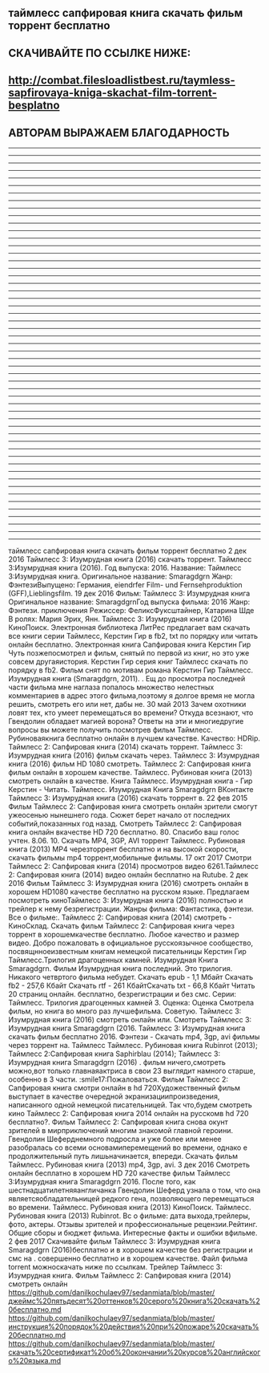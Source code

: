 таймлесс сапфировая книга скачать фильм торрент бесплатно
--------------------------------------------------
СКАЧИВАЙТЕ ПО ССЫЛКЕ НИЖЕ:
--------------------------------------------------
http://combat.filesloadlistbest.ru/taymless-sapfirovaya-kniga-skachat-film-torrent-besplatno
--------------------------------------------------
АВТОРАМ ВЫРАЖАЕМ БЛАГОДАРНОСТЬ
--------------------------------------------------
--------------------------------------------------
--------------------------------------------------
--------------------------------------------------
--------------------------------------------------
--------------------------------------------------
--------------------------------------------------
--------------------------------------------------
--------------------------------------------------
--------------------------------------------------
--------------------------------------------------
--------------------------------------------------
--------------------------------------------------
--------------------------------------------------
--------------------------------------------------
--------------------------------------------------
--------------------------------------------------
--------------------------------------------------
--------------------------------------------------
--------------------------------------------------
--------------------------------------------------
--------------------------------------------------
--------------------------------------------------
--------------------------------------------------
--------------------------------------------------
--------------------------------------------------
--------------------------------------------------
--------------------------------------------------
--------------------------------------------------
--------------------------------------------------
--------------------------------------------------
--------------------------------------------------
--------------------------------------------------
--------------------------------------------------
--------------------------------------------------
--------------------------------------------------
--------------------------------------------------
--------------------------------------------------
--------------------------------------------------
--------------------------------------------------
--------------------------------------------------
--------------------------------------------------
--------------------------------------------------
--------------------------------------------------
--------------------------------------------------
--------------------------------------------------
--------------------------------------------------
--------------------------------------------------
--------------------------------------------------
--------------------------------------------------
--------------------------------------------------
--------------------------------------------------
--------------------------------------------------
--------------------------------------------------
таймлесс сапфировая книга скачать фильм торрент бесплатно 2 дек 2016  Таймлесс 3: Изумрудная книга (2016) скачать торрент. Таймлесс 3:Изумрудная книга (2016). Год выпуска: 2016. Название: Таймлесс 3:Изумрудная книга. Оригинальное название: Smaragdgrn Жанр: ФэнтезиВыпущено: Германия, eiendrfer Film- und Fernsehproduktion (GFF),Lieblingsfilm. 19 дек 2016  Фильм: Таймлесс 3: Изумрудная книга Оригинальное название: SmaragdgrnГод выпуска фильма: 2016 Жанр: Фэнтези. приключения Режиссер: ФеликсФуксштайнер, Катарина Шде В ролях: Мария Эрих, Янн. Таймлесс 3: Изумрудная книга (2016)  КиноПоиск. Электронная библиотека ЛитРес предлагает вам скачать все книги серии Таймлесс, Керстин Гир в fb2, txt по порядку или читать онлайн бесплатно. Электронная книга Сапфировая книга  Керстин Гир  Чуть позжепосмотрел и фильм, снятый по первой из книг, но это уже совсем другаяистория. Керстин Гир  серия книг Таймлесс  скачать по порядку в fb2. Фильм снят по мотивам романа Керстин Гир Таймлесс. Изумрудная книга (Smaragdgrn, 2011). . Ещ до просмотра последней части фильма мне наглаза попалось множество нелестных комментариев в адрес этого фильма,поэтому я долгое время не могла решить, смотреть его или нет, дабы не. 30 май 2013  Зачем охотники ловят тех, кто умеет перемещаться во времени? Откуда всезнают, что Гвендолин обладает магией ворона? Ответы на эти и многиедругие вопросы вы можете получить посмотрев фильм Таймлесс. Рубиноваякнига бесплатно онлайн в лучшем качестве. Качество: HDRip. Таймлесс 2: Сапфировая книга (2014) скачать торрент. Таймлесс 3: Изумрудная книга (2016) фильм скачать через. Таймлесс 3: Изумрудная книга (2016) фильм HD 1080 смотреть. Таймлесс 2: Сапфировая книга фильм онлайн в хорошем качестве. Таймлесс. Рубиновая книга (2013) смотреть онлайн в качестве. Книга Таймлесс. Изумрудная книга - Гир Керстин - Читать. Таймлесс. Изумрудная Книга  Smaragdgrn  ВКонтакте
Таймлесс 3: Изумрудная книга (2016) скачать торрент в. 22 фев 2015  Фильм Таймлесс 2: Сапфировая книга смотреть онлайн зрители смогут ужеосенью нынешнего года. Сюжет берет начало от последних событий,показанных год назад.  Смотреть Таймлесс 2: Сапфировая книга онлайн вкачестве HD 720 бесплатно. 80. Спасибо ваш голос учтен. 8.06.  10. Скачать MP4, 3GP, AVI торрент Таймлесс. Рубиновая книга (2013) MP4 черезторрент бесплатно и на высокой скорости, скачать фильмы mp4 торрент,мобильные фильмы. 17 окт 2017  Смотри Таймлесс 2: Сапфировая книга (2014) просмотров видео 6261.Таймлесс 2: Сапфировая книга (2014) видео онлайн бесплатно на Rutube. 2 дек 2016  Фильм Таймлесс 3: Изумрудная книга (2016) смотреть онлайн в хорошем HD1080 качестве бесплатно на русском языке. Предлагаем посмотреть киноТаймлесс 3: Изумрудная книга (2016) полностью и трейлер к нему безрегистрации. Жанры фильма: Фантастика, фэнтези. Все о фильме:. Таймлесс 2: Сапфировая книга (2014) смотреть  - КиноСклад. Скачать фильм Таймлесс 2: Сапфировая книга через торрент в хорошемкачестве бесплатно. Любое качество и размер видео. Добро пожаловать в официальное русскоязычное сообщество, посвящнноеизвестным книгам немецкой писательницы Керстин Гир Таймлесс.Трилогия драгоценных камней.  Изумрудная Книга  Smaragdgrn. Фильм Изумрудная книга последний. Это трилогия. Никакого четвртого фильма небудет. Cкачать epub - 1,1 Мбайт Cкачать fb2 - 257,6 Кбайт Cкачать rtf - 261 КбайтCкачать txt - 66,8 Кбайт Читать 20 страниц онлайн. бесплатно, безрегистрации и без смс.  Серии: Таймлесс. Трилогия драгоценных камней 3. Оценка: Оценка  Смотрела фильм, но книга во много раз лучшефильма. Советую. Таймлесс 3: Изумрудная книга (2016) смотреть онлайн или. Смотреть Таймлесс 3: Изумрудная книга  Smaragdgrn (2016. Таймлесс 3: Изумрудная книга скачать фильм бесплатно 2016. Фэнтези - Скачать mp4, 3gp, avi фильмы через торрент на. Таймлесс  Таймлесс. Рубиновая книга  Rubinrot (2013); Таймлесс 2:Сапфировая книга  Saphirblau (2014); Таймлесс 3: Изумрудная книга Smaragdgrn (2016) . фильм ничего,смотреть можно,вот только главнаяактриса в свои 23 выглядит намного старше, особенно в 3 части. :smile17:Пожаловаться.
Фильм Таймлесс 2: Сапфировая книга смотри онлайн в hd 720Художественный фильм выступает в качестве очередной экранизациипроизведения, написанного одной немецкой писательницей.  Так что,будем смотреть кино Таймлесс 2: Сапфировая книга 2014 онлайн на русскомв hd 720 бесплатно?. Фильм Таймлесс 2: Сапфировая книга снова окунт зрителей в мирприключений многим знакомой главной героини. Гвендолин Шеферднемного подросла и уже более или менее разобралась со всеми основамиперемещений во времени, однако е продолжительный путь лишьначинается, впереди. Скачать фильм Таймлесс. Рубиновая книга (2013) mp4, 3gp, avi. 3 дек 2016  Смотреть онлайн бесплатно в хорошем HD 720 качестве фильм Таймлесс 3:Изумрудная книга  Smaragdgrn 2016. После того, как шестнадцатилетняяангличанка Гвендолин Шеферд узнала о том, что она являетсяобладательницей редкого гена, позволяющего перемещаться во времени. Таймлесс. Рубиновая книга (2013)  КиноПоиск. Таймлесс. Рубиновая книга (2013)  Rubinrot. Вс о фильме: дата выхода,трейлеры, фото, актеры. Отзывы зрителей и профессиональные рецензии.Рейтинг. Общие сборы и бюджет фильма. Интересные факты и ошибки вфильме. 2 фев 2017  Скачивайте фильм Таймлесс 3: Изумрудная книга  Smaragdgrn (2016)бесплатно и в хорошем качестве без регистрации и смс на . совершенно бесплатно и в хорошем качестве. Файл фильма torrent можноскачать ниже по ссылкам. Трейлер Таймлесс 3: Изумрудная книга. Фильм Таймлесс 2: Сапфировая книга (2014)  смотреть онлайн
https://github.com/danilkochulaev97/sedanmiata/blob/master/джеймс%20пятьдесят%20оттенков%20серого%20книга%20скачать%20бесплатно.md
https://github.com/danilkochulaev97/sedanmiata/blob/master/инструкция%20порядок%20действия%20при%20пожаре%20скачать%20бесплатно.md
https://github.com/danilkochulaev97/sedanmiata/blob/master/скачать%20сертификат%20об%20окончании%20курсов%20английского%20языка.md